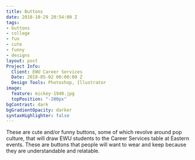 ```yaml
---
title: Buttons
date: 2018-10-29 20:54:00 Z
tags:
- buttons
- college
- fun
- cute
- funny
- designs
layout: post
Project Info:
  Client: EWU Career Services
  Date: 2018-05-02 00:00:00 Z
  Design Tools: Photoshop, Illustrator
image:
  feature: mickey-1940.jpg
  topPosition: "-200px"
bgContrast: dark
bgGradientOpacity: darker
syntaxHighlighter: false
---
```


These are cute and/or funny buttons, some of which revolve around pop culture, that will draw EWU students to the Career Services table at Eastern events. These are buttons that people will want to wear and keep because they are understandable and relatable.